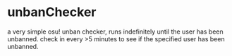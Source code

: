 # unbanChecker
a very simple osu! unban checker, runs indefinitely until the user has been unbanned. check in every >5 minutes to see if the specified user has been unbanned.
